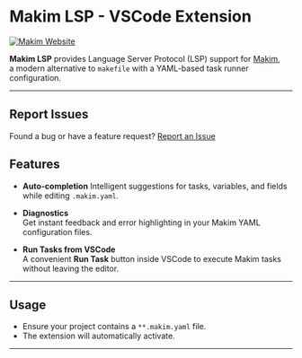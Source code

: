# Makim LSP - VSCode Extension

[![Makim Website](https://img.shields.io/badge/docs-makim--org-brightgreen)](https://makim-org.github.io/makim/)

**Makim LSP** provides Language Server Protocol (LSP) support for [Makim](https://makim-org.github.io/makim/),  
a modern alternative to `makefile` with a YAML-based task runner configuration.

---

## Report Issues

Found a bug or have a feature request?
[Report an Issue](https://github.com/makim-org/makim-lsp)

## Features

- **Auto-completion**
  Intelligent suggestions for tasks, variables, and fields while editing `.makim.yaml`.

- **Diagnostics**  
  Get instant feedback and error highlighting in your Makim YAML configuration files.

- **Run Tasks from VSCode**  
  A convenient **Run Task** button inside VSCode to execute Makim tasks without leaving the editor.

---

## Usage

- Ensure your project contains a `**.makim.yaml` file.
- The extension will automatically activate.

---
